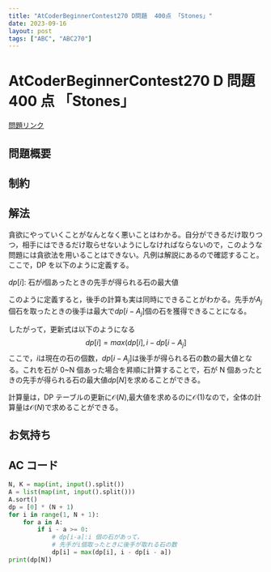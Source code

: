 ```yaml
---
title: "AtCoderBeginnerContest270 D問題  400点 「Stones」"
date: 2023-09-16
layout: post
tags: ["ABC", "ABC270"]
---
```


# AtCoderBeginnerContest270 D 問題 400 点 「Stones」

<a href="https://atcoder.jp/contests/abc270/tasks/abc270_d" blank="_target">問題リンク</a>

## 問題概要

## 制約

## 解法

貪欲にやっていくことがなんとなく悪いことはわかる。自分ができるだけ取りつつ，相手にはできるだけ取らせないようにしなければならないので，このような問題には貪欲法を用いることはできない。凡例は解説にあるので確認すること。  
ここで，DP を以下のように定義する。

$dp[i]$: 石が$i$個あったときの先手が得られる石の最大値

このように定義すると，後手の計算も実は同時にできることがわかる。先手が$A_j$個石を取ったときの後手は最大で$dp[i-A_j]$個の石を獲得できることになる。

したがって，更新式は以下のようになる
$$dp[i] = max(dp[i], i - dp[i-A_j]$$
ここで，$i$は現在の石の個数，$dp[i-A_j]$は後手が得られる石の数の最大値となる。これを石が 0~N 個あった場合を昇順に計算することで，石が N 個あったときの先手が得られる石の最大値$dp[N]$を求めることができる。

計算量は，DP テーブルの更新に$\mathcal{O}(N)$,最大値を求めるのに$\mathcal{O}(1)$なので，全体の計算量は$\mathcal{O}(N)$で求めることができる。

## お気持ち

## AC コード

```python
N, K = map(int, input().split())
A = list(map(int, input().split()))
A.sort()
dp = [0] * (N + 1)
for i in range(1, N + 1):
    for a in A:
        if i - a >= 0:
            # dp[i-a]:i 個の石があって，
            # 先手がi個取ったときに後手が取れる石の数
            dp[i] = max(dp[i], i - dp[i - a])
print(dp[N])

```

